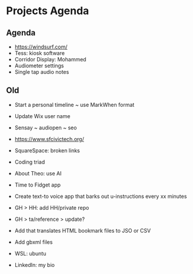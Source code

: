 # Projects Agenda

## Agenda

* https://windsurf.com/
* Tess: kiosk software
* Corridor Display: Mohammed
* Audiometer settings
* Single tap audio notes


## Old

* Start a personal timeline ~ use MarkWhen format
* Update Wix user name
* Sensay ~ audiopen ~ seo
* <a href="https://www.sfcivictech.org/">https://www.sfcivictech.org/</a>
* SquareSpace: broken links
* Coding triad
* About Theo: use AI
* Time to Fidget app
* Create text-to voice app that barks out u-instructions every xx minutes&nbsp;
* GH &gt; HH: add HH/private repo
* GH &gt; ta/reference &gt; update?

* Add that translates HTML bookmark files to JSO or CSV
* Add gbxml files
* WSL: ubuntu
* LinkedIn: my bio

